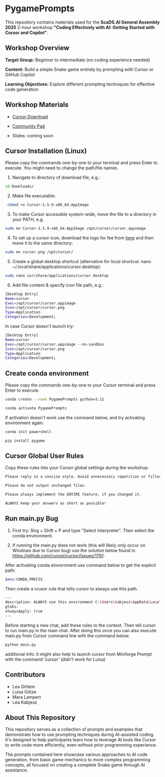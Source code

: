 # PygamePrompts

This repository contains materials used for the **ScaDS.AI General Assembly 2025** 2-hour workshop **"Coding Effectively with AI: Getting Started with Cursor and Copilot"**.

## Workshop Overview

**Target Group:** Beginner to intermediate (no coding experience needed)

**Content:** Build a simple Snake game entirely by prompting with Cursor or GitHub Copilot

**Learning Objectives:** Explore different prompting techniques for effective code generation


## Workshop Materials
- [Cursor Download](https://cursor.com/home)
- [Community Pad](https://pad.riseup.net/p/TrS8zBZO1I1feDRa_8ss)

- Slides: coming soon

## Cursor Installation (Linux)
Please copy the commands one-by-one to your terminal and press Enter to execute. You might need to change the path/file names.

1. Navigate to directory of download file, e.g.: 
```bash
cd Downloads/
```

2. Make file executable:
```bash
 chmod +x Cursor-1.5.9-x86_64.AppImage
```

3. To make Cursor accessible system-wide, move the file to a directory in your PATH, e.g.
```bash
sudo mv Cursor-1.5.9-x86_64.AppImage /opt/cursor/cursor.appimage
```

4. To set up a cursor icon, download the logo for fee from [here](https://lobehub.com/de/icons/cursor) and then move it to the same directory:
 ```bash
sudo mv cursor.png /opt/cursor/
``` 

5. Create a global desktop shortcut (alternative for local shortcut: nano ~/.local/share/applications/cursor.desktop):
```bash
sudo nano usr/share/applications/cursor.desktop
```

6. Add file content & specify icon file path, e.g.:
```bash             
[Desktop Entry]
Name=cursor
Exec=/opt/cursor/cursor.appimage
Icon=/opt/cursor/cursor.png
Type=Application
Categories=Development;
```

In case Cursor doesn't launch try:
```bash             
[Desktop Entry]
Name=cursor
Exec=/opt/cursor/cursor.appimage --no-sandbox
Icon=/opt/cursor/cursor.png
Type=Application
Categories=Development;
```

## Create conda environment
Please copy the commands one-by-one to your Cursor terminal and press Enter to execute. 
```bash
conda create --name PygamePrompts python=3.11
```
```bash
conda activate PygamePrompts
```
If activation doesn't work use the command below, and try activating environment again.
```bash
conda init powershell
```
```bash
pip install pygame
```

## Cursor Global User Rules

Copy these rules into your Cursor global settings during the workshop:

```bash
Please reply in a concise style. Avoid unnecessary repetition or filler language.
```

```bash
Please do not output unchanged files.
```

```bash
Please always implement the ENTIRE feature, if you changed it.
```

```bash
ALWAYS keep your answers as short as possible!
```

## Run main.py Bug

1. First try: Strg + Shift + P and type "Select Interpreter". Then select the conda environment.


2. If running the main.py does not work (this will likely only occur on Windows due to Cursor bug) use the solution below found in https://github.com/cursor/cursor/issues/1791:

After activating conda einvornment use command below to get the explicit path:
```bash
$env:CONDA_PREFIX
```
Then create a crusor rule that tells cursor to always use this path.
```bash
---
description: ALWAYS use this environment C:\Users\kabjesz\AppData\Local\anaconda3\envs\PygamePrompts to execute scripts
globs:
alwaysApply: true
---
```
Before starting a new chat, add these rules to the context. Then tell cursor to run main.py in the main chat. After doing this once you can also execute main.py from Cursor command line with the command below.
```bash
python main.py
```

additional info: it might also help to launch cursor from Miniforge Prompt with the command 'cursor' (didn't work for Luisa)

## Contributors

- Lea Gihlein
- Luisa Götze  
- Mara Lampert
- Lea Kabjesz

## About This Repository

This repository serves as a collection of prompts and examples that demonstrate how to use prompting techniques during AI-assisted coding. It's designed to help participants learn how to leverage AI tools like Cursor to write code more efficiently, even without prior programming experience.

The prompts contained here showcase various approaches to AI code generation, from basic game mechanics to more complex programming concepts, all focused on creating a complete Snake game through AI assistance.

